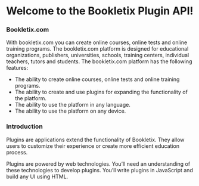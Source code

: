 # Welcome to the Bookletix Plugin API!

### Bookletix.com
With bookletix.com you can create online courses, online tests and online training programs.
The bookletix.com platform is designed for educational organizations, publishers, universities, schools, training centers, individual teachers, tutors and students.
The bookletix.com platform has the following features:

- The ability to create online courses, online tests and online training programs.
- The ability to create and use plugins for expanding the functionality of the platform.
- The ability to use the platform in any language.
- The ability to use the platform on any device.

### Introduction

Plugins are applications extend the functionality of Bookletix. 
They allow users to customize their experience or create more efficient education process.

Plugins are powered by web technologies. 
You’ll need an understanding of these technologies to develop plugins. You’ll write plugins in JavaScript and build any UI using HTML.

 